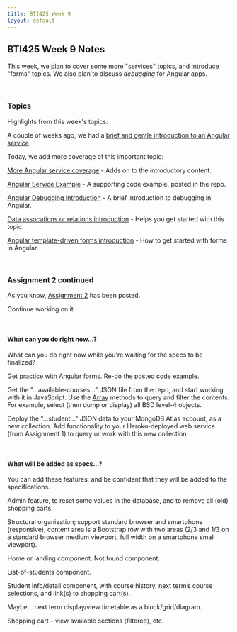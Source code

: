 ```yaml
---
title: BTI425 Week 9
layout: default
---
```


## BTI425 Week 9 Notes

This week, we plan to cover some more "services" topics, and introduce "forms" topics. We also plan to discuss *debugging* for Angular apps. 

<br>

### Topics

Highlights from this week's topics: 

A couple of weeks ago, we had a [brief and gentle introduction to an Angular service](/bti425/notes/angular-services-intro). 

Today, we add more coverage of this important topic: 

[More Angular service coverage](angular-services-more) - Adds on to the introductory content.

[Angular Service Example](angular-services-example) - A supporting code example, posted in the repo.

[Angular Debugging Introduction](angular-debug-intro) - A brief introduction to debugging in Angular. 

[Data assocations or relations introduction](data-assoc-intro) - Helps you get started with this topic.

[Angular template-driven forms introduction](angular-forms-intro) - How to get started with forms in Angular. 

<br>

### Assignment 2 continued

As you know, [Assignment 2](/bti425/graded-work/assign2) has been posted. 

Continue working on it. 

<br>

#### What can you do right now...?

What can you do right now while you're waiting for the specs to be finalized?

Get practice with Angular forms. Re-do the posted code example. 

Get the "...available-courses..." JSON file from the repo, and start working with it in JavaScript. Use the [Array](https://developer.mozilla.org/en-US/docs/Web/JavaScript/Reference/Global_Objects/Array) methods to query and filter the contents. For example, select (then dump or display) all BSD level-4 objects. 

Deploy the "...student..." JSON data to your MongoDB Atlas account, as a new collection. Add functionality to your Heroku-deployed web service (from Assignment 1) to query or work with this new collection. 

<br>

#### What will be added as specs...?

You can add these features, and be confident that they will be added to the specifications. 

Admin feature, to reset some values in the database, and to remove all (old) shopping carts. 

Structural organization; support standard browser and smartphone (responsive), content area is a Bootstrap row with two areas (2/3 and 1/3 on a standard browser medium viewport, full width on a smartphone small viewport). 

Home or landing component. Not found component. 

List-of-students component. 

Student info/detail component, with course history, next term’s course selections, and link(s) to shopping cart(s). 

Maybe… next term display/view timetable as a block/grid/diagram. 

Shopping cart – view available sections (filtered), etc. 

<br>

